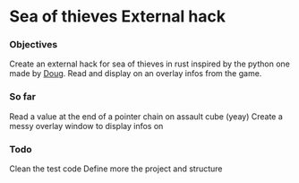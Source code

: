 # Sea of thieves External hack
### Objectives 
Create an external hack for sea of thieves in rust inspired by the python one made by [Doug](https://github.com/DougTheDruid). 
Read and display on an overlay infos from the game.

### So far
Read a value at the end of a pointer chain on assault cube (yeay)
Create a messy overlay window to display infos on

### Todo
Clean the test code 
Define more the project and structure 
